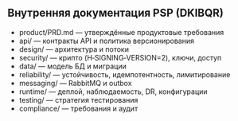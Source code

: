 ## Внутренняя документация PSP (DKIBQR)

- product/PRD.md — утверждённые продуктовые требования
- api/ — контракты API и политика версионирования
- design/ — архитектура и потоки
- security/ — крипто (H‑SIGNING‑VERSION=2), ключи, доступ
- data/ — модель БД и миграции
- reliability/ — устойчивость, идемпотентность, лимитирование
- messaging/ — RabbitMQ и outbox
- runtime/ — деплой, наблюдаемость, DR, конфигурации
- testing/ — стратегия тестирования
- compliance/ — требования и аудит


